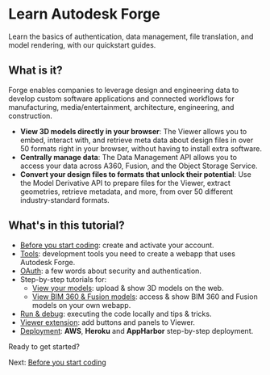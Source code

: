 # Learn Autodesk Forge 

Learn the basics of authentication, data management, file translation, and model rendering, with our quickstart guides.

## What is it?

Forge enables companies to leverage design and engineering data to develop custom software applications and connected workflows for manufacturing, media/entertainment, architecture, engineering, and construction.

- **View 3D models directly in your browser**: The Viewer allows you to embed, interact with, and retrieve meta data about design files in over 50 formats right in your browser, without having to install extra software.
- **Centrally manage data**: The Data Management API allows you to access your data across A360, Fusion, and the Object Storage Service.
- **Convert your design files to formats that unlock their potential**: Use the Model Derivative API to prepare files for the Viewer, extract geometries, retrieve metadata, and more, from over 50 different industry-standard formats.

## What's in this tutorial?

- [Before you start coding](account/): create and activate your account.
- [Tools](environment/tools/): development tools you need to create a webapp that uses Autodesk Forge.
- [OAuth](oauth/): a few words about security and authentication.
- Step-by-step tutorials for: 
  - [View your models](tutorials/viewmodels): upload & show 3D models on the web.
  - [View BIM 360 & Fusion models](tutorials/viewhubmodels): access & show BIM 360 and Fusion models on your own webapp.
- [Run & debug](environment/rundebug/): executing the code locally and tips & tricks.
- [Viewer extension](tutorials/extensions.md): add buttons and panels to Viewer.
- [Deployment](deployment/): **AWS**, **Heroku** and **AppHarbor** step-by-step deployment.

Ready to get started? 

Next: [Before you start coding](account/)